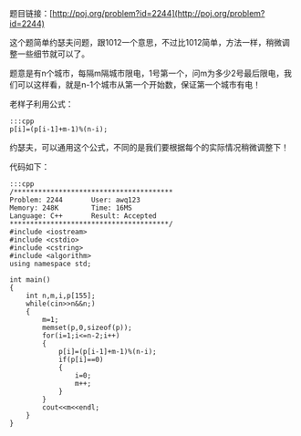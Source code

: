 <!--
.. title: POJ 2244 Eeny Meeny Moo C++版
.. slug: poj-2244
.. date: 2013-04-07T06:36:42+08:00
.. tags:
.. link:
.. description:
.. type: text
-->

题目链接：[http://poj.org/problem?id=2244](http://poj.org/problem?id=2244)


这个题简单约瑟夫问题，跟1012一个意思，不过比1012简单，方法一样，稍微调整一些细节就可以了。

题意是有n个城市，每隔m隔城市限电，1号第一个，问m为多少2号最后限电，我们可以这样看，就是n-1个城市从第一个开始数，保证第一个城市有电！

老样子利用公式：
	
	:::cpp
	p[i]=(p[i-1]+m-1)%(n-i);


约瑟夫，可以通用这个公式，不同的是我们要根据每个的实际情况稍微调整下！

代码如下：

	:::cpp
	/***************************************
	Problem: 2244		User: awq123
	Memory: 248K		Time: 16MS
	Language: C++		Result: Accepted
	***************************************/
	#include <iostream>
	#include <cstdio>
	#include <cstring>
	#include <algorithm>
	using namespace std;

	int main()
	{
		int n,m,i,p[155];
		while(cin>>n&&n;)
		{
			m=1;
			memset(p,0,sizeof(p));
			for(i=1;i<=n-2;i++)
			{
				p[i]=(p[i-1]+m-1)%(n-i);
				if(p[i]==0)
				{
					i=0;
					m++;
				}
			}
			cout<<m<<endl;
		}
	}